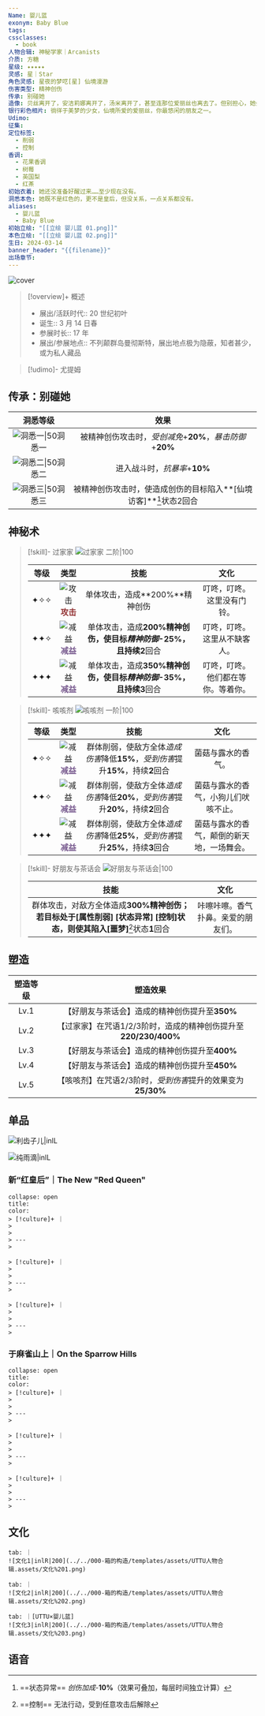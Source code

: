 ```yaml
---
Name: 婴儿蓝
exonym: Baby Blue
tags: 
cssclasses:
  - book
人物合辑: 神秘学家｜Arcanists
介质: 方糖
星级: ✦✦✦✦✦
灵感: 星｜Star
角色灵感: 星夜的梦呓[星] 仙境漫游
伤害类型: 精神创伤
传承: 别碰她
造像: 贝丝离开了，安洁莉娜离开了，汤米离开了，甚至连那位爱丽丝也离去了。但别担心，她会在这儿的。
银行彩色相片: 徜徉于美梦的少女，仙境所爱的爱丽丝，你最悠闲的朋友之一。
Udimo: 
征集: 
定位标签:
  - 削弱
  - 控制
香调:
  - 花果香调
  - 树莓
  - 英国梨
  - 红茶
初始衣着: 她还没准备好醒过来……至少现在没有。
洞悉本色: 她既不是红色的，更不是皇后，但没关系，一点关系都没有。
aliases:
  - 婴儿蓝
  - Baby Blue
初始立绘: "[[立绘 婴儿蓝 01.png]]"
本色立绘: "[[立绘 婴儿蓝 02.png]]"
生日: 2024-03-14
banner_header: "{{filename}}"
出场章节:
---
```

![cover](assets/婴儿蓝｜Baby%20Blue.assets/立绘%20婴儿蓝%2002.png)

> [!overview]+ 概述
> - 展出/活跃时代:: 20 世纪初叶
> - 诞生:: 3 月 14 日春
> - 参展时长:: 17 年
> - 展出/参展地点:: 不列颠群岛曼彻斯特，展出地点极为隐蔽，知者甚少，或为私人藏品

> [!udimo]- 尤提姆
> 
> 

## 传承：别碰她

|                           洞悉等级                           |                             效果                             |
| :----------------------------------------------------------: | :----------------------------------------------------------: |
| ![洞悉一\|50](../../000-箱的构造/templates/assets/UTTU人物合辑.assets/图标%20洞悉Ⅰ.png)洞悉一 |   被精神创伤攻击时，*受创减免*+**20%**，*暴击防御*+**20%**   |
| ![洞悉二\|50](../../000-箱的构造/templates/assets/UTTU人物合辑.assets/图标%20洞悉Ⅱ.png)洞悉二 |                 进入战斗时，*抗暴率*+**10%**                 |
| ![洞悉三\|50](../../000-箱的构造/templates/assets/UTTU人物合辑.assets/图标%20洞悉Ⅲ.png)洞悉三 | 被精神创伤攻击时，使造成创伤的目标陷入**[仙境访客]**[^1]状态2回合 |

## 神秘术

> [!skill]- 过家家
> ![过家家 二阶|100](assets/婴儿蓝｜Baby%20Blue.assets/神秘术%20过家家2.png)
> 
> | 等级 |                             类型                             |                             技能                             |                文化                |
> | :--: | :----------------------------------------------------------: | :----------------------------------------------------------: | :--------------------------------: |
> | ✦✧✧  | ![攻击](../../000-箱的构造/templates/assets/UTTU人物合辑.assets/Attack.png)<b><font color="#933334">攻击</font></b> |                单体攻击，造成**200%**精神创伤                |     叮咚，叮咚。这里没有门铃。     |
> | ✦✦✧  | ![减益](../../000-箱的构造/templates/assets/UTTU人物合辑.assets/Debuff.png)<b><font color="#7B5E91">减益</font></b> | 单体攻击，造成**200%**精神创伤，使目标*精神防御*-**25%**，且持续**2**回合 |    叮咚，叮咚。这里从不缺客人。    |
> | ✦✦✦  | ![减益](../../000-箱的构造/templates/assets/UTTU人物合辑.assets/Debuff.png)<b><font color="#7B5E91">减益</font></b> | 单体攻击，造成**350%**精神创伤，使目标*精神防御*-**35%**，且持续**3**回合 | 叮咚，叮咚。他们都在等你。等着你。 |
> 

> [!skill]- 咳咳剂
> ![咳咳剂 一阶|100](assets/婴儿蓝｜Baby%20Blue.assets/神秘术%20咳咳剂1.png)
> 
> | 等级 |                             类型                             |                             技能                             |                    文化                    |
> | :--: | :----------------------------------------------------------: | :----------------------------------------------------------: | :----------------------------------------: |
> | ✦✧✧  | ![减益](../../000-箱的构造/templates/assets/UTTU人物合辑.assets/Debuff.png)<b><font color="#7B5E91">减益</font></b> | 群体削弱，使敌方全体*造成伤害*降低**15%**，*受到伤害*提升**15%**，持续**2**回合 |             菌菇与露水的香气。             |
> | ✦✦✧  | ![减益](../../000-箱的构造/templates/assets/UTTU人物合辑.assets/Debuff.png)<b><font color="#7B5E91">减益</font></b> | 群体削弱，使敌方全体*造成伤害*降低**20%**，*受到伤害*提升**20%**，持续**2**回合 |    菌菇与露水的香气，小狗儿们吠咳不止。    |
> | ✦✦✦  | ![减益](../../000-箱的构造/templates/assets/UTTU人物合辑.assets/Debuff.png)<b><font color="#7B5E91">减益</font></b> | 群体削弱，使敌方全体*造成伤害*降低**25%**，*受到伤害*提升**25%**，持续**3**回合 | 菌菇与露水的香气，颠倒的新天地，一场舞会。 |
> 

> [!skill]- 好朋友与茶话会
> ![好朋友与茶话会|100](assets/婴儿蓝｜Baby%20Blue.assets/至终的仪式%20好朋友与茶话会.png)
> 
> |                             技能                             |                文化                |
> | :----------------------------------------------------------: | :--------------------------------: |
> | 群体攻击，对敌方全体造成**300%**精神创伤；若目标处于**[属性削弱]** **[状态异常]** **[控制]**状态，则使其陷入**[噩梦]**[^2]状态**1**回合 | 咔嚓咔嚓。香气扑鼻。亲爱的朋友们。 |
> 

## 塑造

| 塑造等级 |                           塑造效果                           |
| :------: | :----------------------------------------------------------: |
|   Lv.1   |        【好朋友与茶话会】造成的精神创伤提升至**350%**        |
|   Lv.2   | 【过家家】在咒语1/2/3阶时，造成的精神创伤提升至**220/230/400%** |
|   Lv.3   |        【好朋友与茶话会】造成的精神创伤提升至**400%**        |
|   Lv.4   |        【好朋友与茶话会】造成的精神创伤提升至**450%**        |
|   Lv.5   | 【咳咳剂】在咒语2/3阶时，*受到伤害*提升的效果变为**25/30%**  |


## 单品

![利齿子儿|inlL](../../000-箱的构造/templates/assets/UTTU人物合辑.assets/货币%20利齿子儿.png)

![纯雨滴|inlL](../../000-箱的构造/templates/assets/UTTU人物合辑.assets/货币%20纯雨滴.png)

### 新“红皇后”｜The New "Red Queen"

````ad-flex
collapse: open
title: 
color: 
> [!culture]+ ｜
> 
> 
> ---
> 

> [!culture]+ ｜
> 
> 
> ---
> 

> [!culture]+ ｜
> 
> 
> ---
> 
````

### 于麻雀山上｜On the Sparrow Hills

````ad-flex
collapse: open
title: 
color: 
> [!culture]+ ｜
> 
> 
> ---
> 

> [!culture]+ ｜
> 
> 
> ---
> 

> [!culture]+ ｜
> 
> 
> ---
> 
````

## 文化

````tab
tab: ｜
![文化1|inlR|200](../../000-箱的构造/templates/assets/UTTU人物合辑.assets/文化%201.png)

tab: ｜
![文化2|inlR|200](../../000-箱的构造/templates/assets/UTTU人物合辑.assets/文化%202.png)

tab: ｜[UTTU×婴儿蓝]
![文化3|inlR|200](../../000-箱的构造/templates/assets/UTTU人物合辑.assets/文化%203.png)

````

## 语音

[^1]: ==状态异常== *创伤加成*-**10%**（效果可叠加，每层时间独立计算）
[^2]: ==控制== 无法行动，受到任意攻击后解除